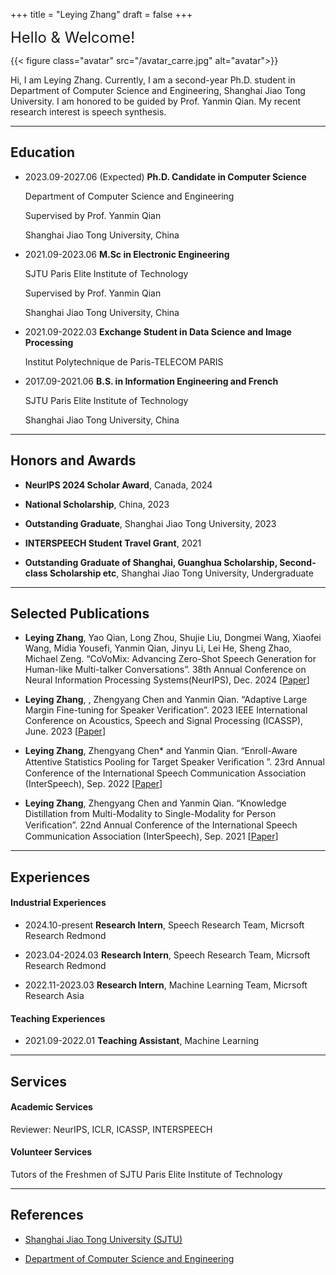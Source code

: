+++
title = "Leying Zhang"
draft = false
+++

<font size=5>Hello & Welcome!</font>

{{< figure class="avatar" src="/avatar_carre.jpg" alt="avatar">}}

Hi, I am Leying Zhang. 
Currently, I am a second-year Ph.D. student in Department of Computer Science and Engineering, Shanghai Jiao Tong University.
I am honored to be guided by Prof. Yanmin Qian. 
My recent research interest is speech synthesis.


<!-- ## Research Interest

My primary research interests include architectural design and system optimization to improve performance and energy efficiency of different-size computing systems including unmanned systems and cloud systems.

My broader interests include emerging technologies and evolving applications that could ultimately lead to the next-generation green computers. -->
---

## Education

+ 2023.09-2027.06 (Expected) **Ph.D. Candidate in Computer Science**
        
    Department of Computer Science and Engineering

    Supervised by Prof. Yanmin Qian 

    Shanghai Jiao Tong University, China 

+ 2021.09-2023.06 **M.Sc in Electronic Engineering** 
    
    SJTU Paris Elite Institute of Technology

    Supervised by Prof. Yanmin Qian 

    Shanghai Jiao Tong University, China

+ 2021.09-2022.03 **Exchange Student in Data Science and Image Processing**
        
    Institut Polytechnique de Paris-TELECOM PARIS
        
+ 2017.09-2021.06 **B.S. in Information Engineering and French**
    
    SJTU Paris Elite Institute of Technology

    Shanghai Jiao Tong University, China

<!-- + 2017.09-2021.06 **B.S.** in Zhiyuan Honors Program of Engineering

    Zhiyuan College
    
    Shanghai Jiao Tong University, China -->


---

## Honors and Awards
+ **NeurIPS 2024 Scholar Award**, Canada, 2024

+ **National Scholarship**, China, 2023

+ **Outstanding Graduate**, Shanghai Jiao Tong University,  2023

+ **INTERSPEECH Student Travel Grant**, 2021

    <!-- *Top 15% in SJTU Bachelors*, -->
+ **Outstanding Graduate of Shanghai, Guanghua Scholarship, Second-class Scholarship etc**, Shanghai Jiao Tong University,  Undergraduate

    <!-- *1st in CSE Department*, -->

---

## Selected Publications 



+ **Leying Zhang**, Yao Qian, Long Zhou, Shujie Liu, Dongmei Wang, Xiaofei Wang, Midia Yousefi, Yanmin Qian, Jinyu Li, Lei He, Sheng Zhao, Michael Zeng. “CoVoMix: Advancing Zero-Shot Speech Generation for Human-like Multi-talker Conversations”. 38th Annual Conference on Neural Information Processing Systems(NeurIPS), Dec. 2024  [[Paper](/covomix-camera-ready.pdf)]


+ **Leying Zhang**, , Zhengyang Chen and Yanmin Qian. “Adaptive Large Margin Fine-tuning for Speaker Verification”. 2023 IEEE International Conference on Acoustics, Speech and Signal Processing (ICASSP), June. 2023 [[Paper](/leying_icassp2023.pdf)]

+ **Leying Zhang**, Zhengyang Chen* and Yanmin Qian. “Enroll-Aware Attentive Statistics Pooling for Target Speaker Veriﬁcation ”. 23rd Annual Conference of the International Speech Communication Association (InterSpeech), Sep. 2022 [[Paper](/lyz15-zhang-interspeech22.pdf)]

+ **Leying Zhang**,  Zhengyang Chen and Yanmin Qian. “Knowledge Distillation from Multi-Modality to Single-Modality for Person Veriﬁcation”. 22nd Annual Conference of the International Speech Communication Association (InterSpeech), Sep. 2021 [[Paper](/zhangINTERSPEECH2021-.pdf)]

---

## Experiences

#### Industrial Experiences
+ 2024.10-present **Research Intern**, Speech Research Team, Micrsoft Research Redmond
+ 2023.04-2024.03 **Research Intern**, Speech Research Team, Micrsoft Research Redmond
+ 2022.11-2023.03 **Research Intern**, Machine Learning Team, Micrsoft Research Asia   

    <!-- I worked on power-aware VM management. Per-VM power modeling, power-aware live migration,  -->

<!-- + 2021.07-2021.10 **Research Intern**, [Algorithm Innovation Lab](https://www.huaweicloud.com/lab/algorithm/about.html), Huawei

     I worded on  -->

<!-- + 2020.07-2020.09 **Software Engineering Intern**, [Youtu Lab](https://cloud.tencent.com/developer/column/1510), Tencent

     I worked on agile deployment of running systems with K8S and ELK.  -->

#### Teaching Experiences

+ 2021.09-2022.01 **Teaching Assistant**, Machine Learning
    <!-- I worked on project scheduling -->


---

## Services

#### Academic Services

Reviewer: NeurIPS, ICLR, ICASSP, INTERSPEECH

#### Volunteer Services

Tutors of the Freshmen of SJTU Paris Elite Institute of Technology


---

## References

+ [Shanghai Jiao Tong University (SJTU)](https://en.sjtu.edu.cn/)

+ [Department of Computer Science and Engineering](https://www.cs.sjtu.edu.cn/en/)
<!-- 
+ [Prof. Chao Li](https://www.cs.sjtu.edu.cn/~lichao/index.html) (Advisor) Professor in the School of Electronic Information and Electrical Engineering – Shanghai Jiao Tong University -->
